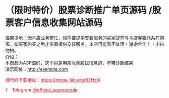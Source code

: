 # （限时特价）股票诊断推广单页源码 /股票客户信息收集网站源码

温馨提示：因本店业务繁忙，请需要提供安装服务的买家提前与本店客服联系在购买。如买家购买之后才需要提供安装服务，本店可能暂不处理！谢谢合作！！小白勿拍。<br>介绍：<br>本商品为ASP源码，这个只是用来收集股民信息的，不带诊断结果<br>演示网址：http://example.com<br>


<p style="color: red;">源代码下载地址：<a href="https://mega-file.org/62HzN" style="color: red;">https://mega-file.org/62HzN</a></p><p style="color: red;"><img src="https://cdn-icons-png.flaticon.com/512/2111/2111646.png" alt="Telegram Icon" style="width: 16px; vertical-align: middle; margin-right: 5px;">Telegram:<a href="https://t.me/official_sourcecode" style="color: red;">@official_sourcecode</a></p>